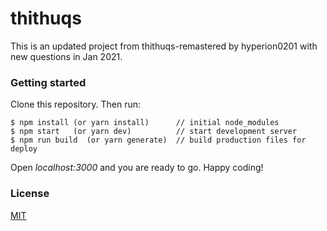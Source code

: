 # thithuqs
This is an updated project from thithuqs-remastered by hyperion0201 with new questions in Jan 2021.

### Getting started
Clone this repository.
Then run:

```
$ npm install (or yarn install)      // initial node_modules
$ npm start   (or yarn dev)          // start development server
$ npm run build  (or yarn generate)  // build production files for deploy
```
Open <i>localhost:3000</i> and you are ready to go. Happy coding!
### License 

[MIT](https://opensource.org/licenses/MIT) 

